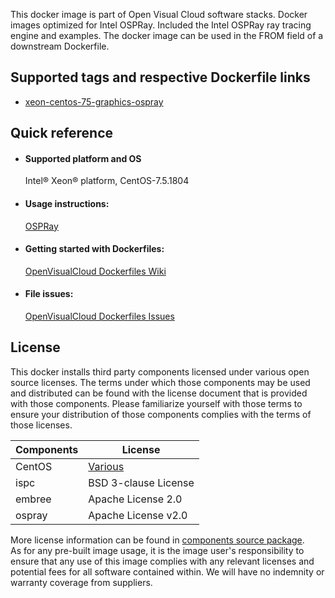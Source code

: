 This docker image is part of Open Visual Cloud software stacks. Docker images optimized for Intel OSPRay. Included the Intel OSPRay ray tracing engine and examples. The docker image can be used in the FROM field of a downstream Dockerfile. 

## Supported tags and respective Dockerfile links
 - [xeon-centos-75-graphics-ospray](https://github.com/OpenVisualCloud/Dockerfiles/blob/master/Xeon/centos-7.5/graphics/ospray/Dockerfile)

## Quick reference
- #### Supported platform and OS
  Intel&reg; Xeon&reg; platform, CentOS-7.5.1804

- #### Usage instructions:
  [OSPRay](https://github.com/OpenVisualCloud/Dockerfiles/blob/master/doc/ospray.md)	


- #### Getting started with Dockerfiles:
  [OpenVisualCloud Dockerfiles Wiki](https://github.com/OpenVisualCloud/Dockerfiles/wiki)

- #### File issues:
  [OpenVisualCloud Dockerfiles Issues](https://github.com/OpenVisualCloud/Dockerfiles/issues)


## License
This docker installs third party components licensed under various open source licenses.  The terms under which those components may be used and distributed can be found with the license document that is provided with those components.  Please familiarize yourself with those terms to ensure your distribution of those components complies with the terms of those licenses.


| Components | License |
| ----- | ----- |
|CentOS| [Various](https://hub.docker.com/_/centos) |
|ispc|BSD 3-clause License|
|embree|Apache License 2.0|
|ospray|Apache License v2.0|


More license information can be found in [components source package](https://github.com/OpenVisualCloud/Dockerfiles-Resources).   
As for any pre-built image usage, it is the image user's responsibility to ensure that any use of this image complies with any relevant licenses and potential fees for all software contained within. We will have no indemnity or warranty coverage from suppliers.

